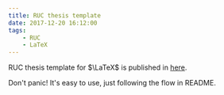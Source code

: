 ```yaml
---
title: RUC thesis template
date: 2017-12-20 16:12:00
tags:
    - RUC
    - LaTeX
---
```


RUC thesis template for $\LaTeX$ is published in [here](https://github.com/GH1995/RUC-thesis-template-for-LaTeX).

Don\'t panic! It\'s easy to use, just following the flow in README.
